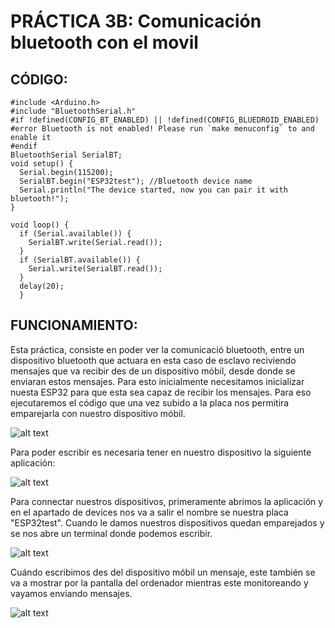 # PRÁCTICA 3B: Comunicación bluetooth con el movil


## CÓDIGO:
```
#include <Arduino.h>
#include "BluetoothSerial.h"
#if !defined(CONFIG_BT_ENABLED) || !defined(CONFIG_BLUEDROID_ENABLED)
#error Bluetooth is not enabled! Please run `make menuconfig` to and enable it
#endif
BluetoothSerial SerialBT;
void setup() {
  Serial.begin(115200);
  SerialBT.begin("ESP32test"); //Bluetooth device name
  Serial.println("The device started, now you can pair it with bluetooth!");
}

void loop() {
  if (Serial.available()) {
    SerialBT.write(Serial.read());
  }
  if (SerialBT.available()) {
    Serial.write(SerialBT.read());
  }
  delay(20);
  }

```
## FUNCIONAMIENTO:
Esta práctica, consiste en poder ver la comunicació bluetooth, entre un dispositivo bluetooth que actuara en esta caso de esclavo reciviendo mensajes que va recibir des de un dispositivo móbil, desde donde se enviaran estos mensajes. Para esto inicialmente necesitamos inicializar nuesta ESP32 para que esta sea capaz de recibir los mensajes. Para eso ejecutaremos el código que una vez subido a la placa nos permitira emparejarla con nuestro dispositivo móbil.

![alt text](BEFORECONNECT.JPG)

Para poder escribir es necesaria tener en nuestro dispositivo la siguiente aplicación:

![alt text](APP.JPG)

Para connectar nuestros dispositivos, primeramente abrimos la aplicación y en el apartado de devices nos va a salir el nombre se nuestra placa "ESP32test". Cuando le damos nuestros dispositivos quedan emparejados y se nos abre un terminal donde podemos escribir. 

![alt text](terminal.JPG)

Cuándo escribimos des del dispositivo móbil un mensaje, este también se va a mostrar por la pantalla del ordenador mientras este monitoreando y vayamos enviando mensajes.

![alt text](MNJPC.JPG)
